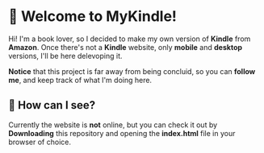 # 📖 Welcome to MyKindle! 
Hi! I'm a book lover, so I decided to make my own version of **Kindle** from **Amazon**. Once there's not a **Kindle** website, only **mobile** and **desktop** versions, I'll be here delevoping it.

**Notice** that this project is far away from being concluid, so you can **follow me**, and keep track of what I'm doing here.

## 👀 How can I see? 
Currently the website is **not** online, but you can check it out by **Downloading** this repository and opening the **index.html** file in your browser of choice.

